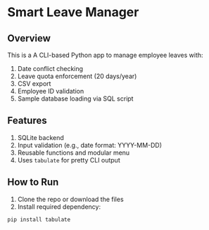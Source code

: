 # Smart Leave Manager


## Overview

This is a A CLI-based Python app to manage employee leaves with:

1. Date conflict checking
2. Leave quota enforcement (20 days/year)
3. CSV export
4. Employee ID validation
5. Sample database loading via SQL script

## Features

1. SQLite backend
2. Input validation (e.g., date format: YYYY-MM-DD)
3. Reusable functions and modular menu
4. Uses `tabulate` for pretty CLI output


## How to Run

1. Clone the repo or download the files
2. Install required dependency:

```bash
pip install tabulate

